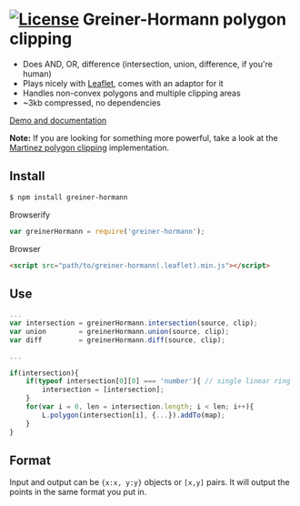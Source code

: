 [![License](http://img.shields.io/badge/license-MIT-brightgreen.svg)](http://opensource.org/licenses/MIT)
Greiner-Hormann polygon clipping
================================

 * Does AND, OR, difference (intersection, union, difference, if you're human)
 * Plays nicely with [Leaflet](http://github.com/leaflet/leaflet/), comes with an adaptor for it
 * Handles non-convex polygons and multiple clipping areas
 * ~3kb compressed, no dependencies

[Demo and documentation](http://w8r.github.io/GreinerHormann/)

**Note:** If you are looking for something more powerful, take a look at the [Martinez polygon clipping](https://github.com/w8r/martinez) implementation.

## Install
```bash
$ npm install greiner-hormann
```

Browserify
```js
var greinerHormann = require('greiner-hormann');
```

Browser
```html
<script src="path/to/greiner-hormann(.leaflet).min.js"></script>
```

## Use
```js
...
var intersection = greinerHormann.intersection(source, clip);
var union        = greinerHormann.union(source, clip);
var diff         = greinerHormann.diff(source, clip);

...

if(intersection){
    if(typeof intersection[0][0] === 'number'){ // single linear ring
        intersection = [intersection];
    }
    for(var i = 0, len = intersection.length; i < len; i++){
        L.polygon(intersection[i], {...}).addTo(map);
    }
}
```

## Format
Input and output can be `{x:x, y:y}` objects or `[x,y]` pairs. It will output the points in the same format you put in.


